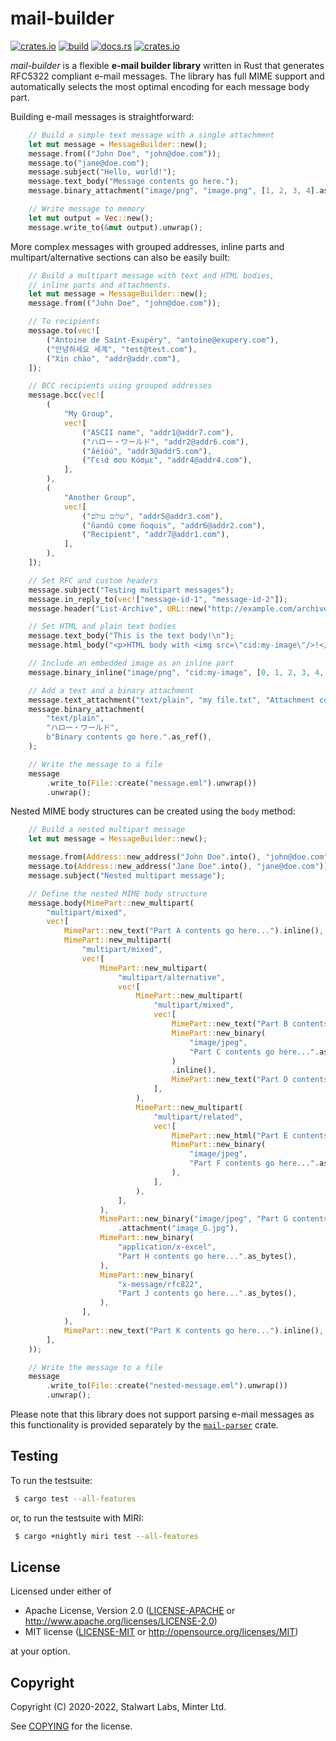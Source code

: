 # mail-builder

[![crates.io](https://img.shields.io/crates/v/mail-builder)](https://crates.io/crates/mail-builder)
[![build](https://github.com/stalwartlabs/mail-builder/actions/workflows/rust.yml/badge.svg)](https://github.com/stalwartlabs/mail-builder/actions/workflows/rust.yml)
[![docs.rs](https://img.shields.io/docsrs/mail-builder)](https://docs.rs/mail-builder)
[![crates.io](https://img.shields.io/crates/l/mail-builder)](http://www.apache.org/licenses/LICENSE-2.0)

_mail-builder_ is a flexible **e-mail builder library** written in Rust that generates RFC5322 compliant e-mail messages. 
The library has full MIME support and automatically selects the most optimal encoding for each message body part.

Building e-mail messages is straightforward:

```rust
    // Build a simple text message with a single attachment
    let mut message = MessageBuilder::new();
    message.from(("John Doe", "john@doe.com"));
    message.to("jane@doe.com");
    message.subject("Hello, world!");
    message.text_body("Message contents go here.");
    message.binary_attachment("image/png", "image.png", [1, 2, 3, 4].as_ref());

    // Write message to memory
    let mut output = Vec::new();
    message.write_to(&mut output).unwrap();
```

More complex messages with grouped addresses, inline parts and 
multipart/alternative sections can also be easily built:

```rust
    // Build a multipart message with text and HTML bodies,
    // inline parts and attachments.
    let mut message = MessageBuilder::new();
    message.from(("John Doe", "john@doe.com"));

    // To recipients
    message.to(vec![
        ("Antoine de Saint-Exupéry", "antoine@exupery.com"),
        ("안녕하세요 세계", "test@test.com"),
        ("Xin chào", "addr@addr.com"),
    ]);

    // BCC recipients using grouped addresses
    message.bcc(vec![
        (
            "My Group",
            vec![
                ("ASCII name", "addr1@addr7.com"),
                ("ハロー・ワールド", "addr2@addr6.com"),
                ("áéíóú", "addr3@addr5.com"),
                ("Γειά σου Κόσμε", "addr4@addr4.com"),
            ],
        ),
        (
            "Another Group",
            vec![
                ("שלום עולם", "addr5@addr3.com"),
                ("ñandú come ñoquis", "addr6@addr2.com"),
                ("Recipient", "addr7@addr1.com"),
            ],
        ),
    ]);

    // Set RFC and custom headers
    message.subject("Testing multipart messages");
    message.in_reply_to(vec!["message-id-1", "message-id-2"]);
    message.header("List-Archive", URL::new("http://example.com/archive"));

    // Set HTML and plain text bodies
    message.text_body("This is the text body!\n");
    message.html_body("<p>HTML body with <img src=\"cid:my-image\"/>!</p>");

    // Include an embedded image as an inline part
    message.binary_inline("image/png", "cid:my-image", [0, 1, 2, 3, 4, 5].as_ref());

    // Add a text and a binary attachment
    message.text_attachment("text/plain", "my fíle.txt", "Attachment contents go here.");
    message.binary_attachment(
        "text/plain",
        "ハロー・ワールド",
        b"Binary contents go here.".as_ref(),
    );

    // Write the message to a file
    message
        .write_to(File::create("message.eml").unwrap())
        .unwrap();
```

Nested MIME body structures can be created using the `body` method:

```rust
    // Build a nested multipart message
    let mut message = MessageBuilder::new();

    message.from(Address::new_address("John Doe".into(), "john@doe.com"));
    message.to(Address::new_address("Jane Doe".into(), "jane@doe.com"));
    message.subject("Nested multipart message");

    // Define the nested MIME body structure
    message.body(MimePart::new_multipart(
        "multipart/mixed",
        vec![
            MimePart::new_text("Part A contents go here...").inline(),
            MimePart::new_multipart(
                "multipart/mixed",
                vec![
                    MimePart::new_multipart(
                        "multipart/alternative",
                        vec![
                            MimePart::new_multipart(
                                "multipart/mixed",
                                vec![
                                    MimePart::new_text("Part B contents go here...").inline(),
                                    MimePart::new_binary(
                                        "image/jpeg",
                                        "Part C contents go here...".as_bytes(),
                                    )
                                    .inline(),
                                    MimePart::new_text("Part D contents go here...").inline(),
                                ],
                            ),
                            MimePart::new_multipart(
                                "multipart/related",
                                vec![
                                    MimePart::new_html("Part E contents go here...").inline(),
                                    MimePart::new_binary(
                                        "image/jpeg",
                                        "Part F contents go here...".as_bytes(),
                                    ),
                                ],
                            ),
                        ],
                    ),
                    MimePart::new_binary("image/jpeg", "Part G contents go here...".as_bytes())
                        .attachment("image_G.jpg"),
                    MimePart::new_binary(
                        "application/x-excel",
                        "Part H contents go here...".as_bytes(),
                    ),
                    MimePart::new_binary(
                        "x-message/rfc822",
                        "Part J contents go here...".as_bytes(),
                    ),
                ],
            ),
            MimePart::new_text("Part K contents go here...").inline(),
        ],
    ));

    // Write the message to a file
    message
        .write_to(File::create("nested-message.eml").unwrap())
        .unwrap();
```

Please note that this library does not support parsing e-mail messages as this functionality is provided separately by the [`mail-parser`](https://crates.io/crates/mail-parser) crate.


## Testing

To run the testsuite:

```bash
 $ cargo test --all-features
```

or, to run the testsuite with MIRI:

```bash
 $ cargo +nightly miri test --all-features
```

## License

Licensed under either of

 * Apache License, Version 2.0 ([LICENSE-APACHE](LICENSE-APACHE) or http://www.apache.org/licenses/LICENSE-2.0)
 * MIT license ([LICENSE-MIT](LICENSE-MIT) or http://opensource.org/licenses/MIT)

at your option.

## Copyright

Copyright (C) 2020-2022, Stalwart Labs, Minter Ltd.

See [COPYING] for the license.

[COPYING]: https://github.com/stalwartlabs/mail-builder/blob/main/COPYING

